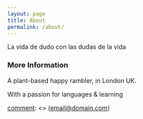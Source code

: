 ```yaml
---
layout: page
title: About
permalink: /about/
---
```


La vida de dudo
con las dudas de la vida

### More Information
A plant-based happy rambler, in London UK.

With a passion for languages & learning

[comment]: <> (### Contact me...)

[comment]: <> ([email@domain.com](mailto:email@domain.com))

